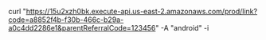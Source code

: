 curl "https://15u2xzh0bk.execute-api.us-east-2.amazonaws.com/prod/link?code=a8852f4b-f30b-466c-b29a-a0c4dd2286e1&parentReferralCode=123456" -A "android" -i
